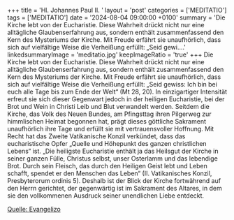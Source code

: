 +++
title = 'Hl. Johannes Paul II.  '
layout = 'post'
categories = ['MEDITATIO']
tags = ['MEDITATIO']
date = '2024-08-04 09:00:00 +0100'
summary = 'Die Kirche lebt von der Eucharistie. Diese Wahrheit drückt nicht nur eine alltägliche Glaubenserfahrung aus, sondern enthält zusammenfassend den Kern des Mysteriums der Kirche. Mit Freude erfährt sie unaufhörlich, dass sich auf vielfältige Weise die Verheißung erfüllt: „Seid gewi....'
linkedsummaryImage = 'meditatio.jpg'
keepImageRatio = 'true'
+++
Die Kirche lebt von der Eucharistie. Diese Wahrheit drückt nicht nur eine alltägliche Glaubenserfahrung aus, sondern enthält zusammenfassend den Kern des Mysteriums der Kirche. Mit Freude erfährt sie unaufhörlich, dass sich auf vielfältige Weise die Verheißung erfüllt: „Seid gewiss: Ich bin bei euch alle Tage bis zum Ende der Welt“ (Mt 28, 20).<!--more--> In einzigartiger Intensität erfreut sie sich dieser Gegenwart jedoch in der heiligen Eucharistie, bei der Brot und Wein in Christi Leib und Blut verwandelt werden. Seitdem die Kirche, das Volk des Neuen Bundes, am Pfingsttag ihren Pilgerweg zur himmlischen Heimat begonnen hat, prägt dieses göttliche Sakrament unaufhörlich ihre Tage und erfüllt sie mit vertrauensvoller Hoffnung.
Mit Recht hat das Zweite Vatikanische Konzil verkündet, dass das eucharistische Opfer „Quelle und Höhepunkt des ganzen christlichen Lebens“ ist. „Die heiligste Eucharistie enthält ja das Heilsgut der Kirche in seiner ganzen Fülle, Christus selbst, unser Osterlamm und das lebendige Brot. Durch sein Fleisch, das durch den Heiligen Geist lebt und Leben schafft, spendet er den Menschen das Leben“ (II. Vatikanisches Konzil, Presbyterorum ordinis 5). Deshalb ist der Blick der Kirche fortwährend auf den Herrn gerichtet, der gegenwärtig ist im Sakrament des Altares, in dem sie den vollkommenen Ausdruck seiner unendlichen Liebe entdeckt.


[Quelle: Evangelizo](https://evangeliumtagfuertag.org/DE/gospel)
